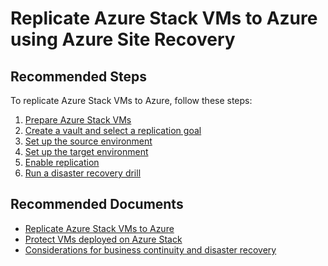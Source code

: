 <properties
    pageTitle="Replicate Azure Stack VM to Azure"
    description="Replicate Azure Stack VM to Azure"
    service="microsoft.azurestack"
    resource="azurestack"
    authors="TobyTu"
    ms.author="mquian"
    displayOrder=""
    selfHelpType="generic"
    supportTopicIds="32629254"
    resourceTags=""
    productPesIds="16226"
    cloudEnvironments="public, Fairfax"
    articleId="abdc2tg3-706d-401c-b984-f993c12f1e9f"
	ownershipId="StorageMediaEdge_AzureStack_Hub"
/>

# Replicate Azure Stack VMs to Azure using Azure Site Recovery

## **Recommended Steps**

To replicate Azure Stack VMs to Azure, follow these steps:

1. [Prepare Azure Stack VMs](https://docs.microsoft.com/azure/site-recovery/azure-stack-site-recovery#step-1-prepare-azure-stack-vms)
2. [Create a vault and select a replication goal](https://docs.microsoft.com/azure/site-recovery/azure-stack-site-recovery#step-2-create-a-vault-and-select-a-replication-goal)
3. [Set up the source environment](https://docs.microsoft.com/azure/site-recovery/azure-stack-site-recovery#step-3-set-up-the-source-environment)
4. [Set up the target environment](https://docs.microsoft.com/azure/site-recovery/azure-stack-site-recovery#step-4-set-up-the-target-environment)
5. [Enable replication](https://docs.microsoft.com/azure/site-recovery/azure-stack-site-recovery#step-5-enable-replication)
6. [Run a disaster recovery drill](https://docs.microsoft.com/azure/site-recovery/azure-stack-site-recovery#step-6-run-a-disaster-recovery-drill)

## **Recommended Documents**

* [Replicate Azure Stack VMs to Azure](https://docs.microsoft.com/azure/site-recovery/azure-stack-site-recovery)
* [Protect VMs deployed on Azure Stack](https://docs.microsoft.com/azure-stack/user/azure-stack-manage-vm-protect)
* [Considerations for business continuity and disaster recovery](https://azure.microsoft.com/resources/azure-stack-considerations-for-business-continuity-and-disaster-recovery/)
